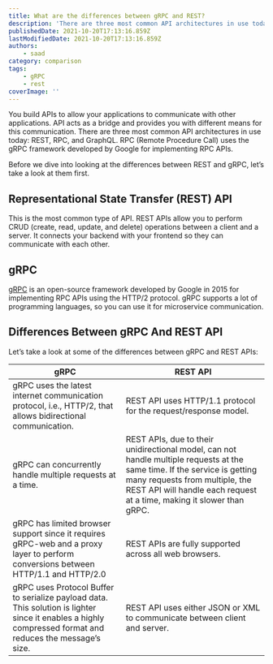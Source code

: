 ```yaml
---
title: What are the differences between gRPC and REST?
description: 'There are three most common API architectures in use today: REST, RPC, and GraphQL. RPC (Remote Procedure Call) uses the gRPC framework developed by Google for implementing RPC APIs.'
publishedDate: 2021-10-20T17:13:16.859Z
lastModifiedDate: 2021-10-20T17:13:16.859Z
authors:
    - saad
category: comparison
tags:
    - gRPC
    - rest
coverImage: ''
---
```


You build APIs to allow your applications to communicate with other applications. API acts as a bridge and provides you with different means for this communication. There are three most common API architectures in use today: REST, RPC, and GraphQL. RPC (Remote Procedure Call) uses the gRPC framework developed by Google for implementing RPC APIs.

Before we dive into looking at the differences between REST and gRPC, let’s take a look at them first.

## Representational State Transfer (REST) API

This is the most common type of API. REST APIs allow you to perform CRUD (create, read, update, and delete) operations between a client and a server. It connects your backend with your frontend so they can communicate with each other.

## gRPC

[gRPC](https://grpc.io/) is an open-source framework developed by Google in 2015 for implementing RPC APIs using the HTTP/2 protocol. gRPC supports a lot of programming languages, so you can use it for microservice communication.

## Differences Between gRPC And REST API

Let’s take a look at some of the differences between gRPC and REST APIs:

| gRPC                                                                                                                                                      | REST API                                                                                                                                                                                                                             |
| --------------------------------------------------------------------------------------------------------------------------------------------------------- | ------------------------------------------------------------------------------------------------------------------------------------------------------------------------------------------------------------------------------------ |
| gRPC uses the latest internet communication protocol, i.e., HTTP/2, that allows bidirectional communication.                                              | REST API uses HTTP/1.1 protocol for the request/response model.                                                                                                                                                                      |
| gRPC can concurrently handle multiple requests at a time.                                                                                                 | REST APIs, due to their unidirectional model, can not handle multiple requests at the same time. If the service is getting many requests from multiple, the REST API will handle each request at a time, making it slower than gRPC. |
| gRPC has limited browser support since it requires gRPC-web and a proxy layer to perform conversions between HTTP/1.1 and HTTP/2.0                        | REST APIs are fully supported across all web browsers.                                                                                                                                                                               |
| gRPC uses Protocol Buffer to serialize payload data. This solution is lighter since it enables a highly compressed format and reduces the message’s size. | REST API uses either JSON or XML to communicate between client and server.                                                                                                                                                           |
